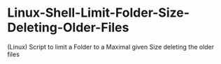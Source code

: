 # Linux-Shell-Limit-Folder-Size-Deleting-Older-Files
(Linux) Script to limit a Folder to a Maximal given Size deleting the older files
